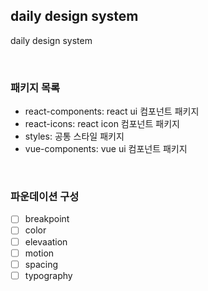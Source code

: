## daily design system

daily design system

<br />

### 패키지 목록

- react-components: react ui 컴포넌트 패키지
- react-icons: react icon 컴포넌트 패키지
- styles: 공통 스타일 패키지
- vue-components: vue ui 컴포넌트 패키지

<br />

### 파운데이션 구성

- [ ] breakpoint
- [ ] color
- [ ] elevaation
- [ ] motion
- [ ] spacing
- [ ] typography
